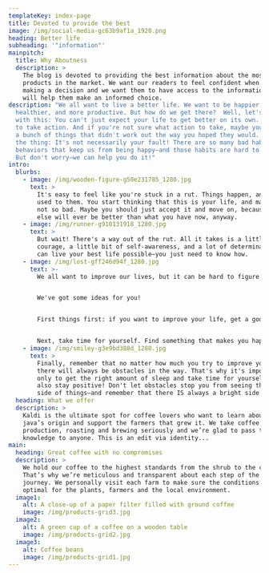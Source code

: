 ```yaml
---
templateKey: index-page
title: Devoted to provide the best
image: /img/social-media-gc63b9af1a_1920.png
heading: Better life
subheading: '"information"'
mainpitch:
  title: Why Aboutness
  description: >
    The blog is devoted to providing the best information about the most popular
    products in the market. We want our readers to feel confident when they're
    making a decision and we want them to have access to the information that
    will help them make an informed choice.
description: "We all want to live a better life. We want to be happier,
  healthier, and more productive. But how do we get there?  Well, let's start
  with this: You can't just expect your life to get better on its own. You have
  to take action. And if you're not sure what action to take, maybe you've tried
  a bunch of things that didn't work out the way you hoped they would.  Here's
  the thing: It's not necessarily your fault! There are so many bad habits and
  behaviors that keep us from being happy—and those habits are hard to break!
  But don't worry—we can help you do it!"
intro:
  blurbs:
    - image: /img/wooden-figure-g50e231785_1280.jpg
      text: >
        It's easy to feel like you're stuck in a rut. Things happen, and you get
        used to them. You start thinking that this is your life, and maybe it's
        not so bad. Maybe you should just accept it and move on, because nothing
        else will ever be better than what you have now, anyway.
    - image: /img/runner-g910131918_1280.jpg
      text: >
        But wait! There's a way out of the rut. All it takes is a little bit of
        courage, a little bit of self-awareness, and a lot of determination. You
        can live your best life possible—you just need to know how.
    - image: /img/lost-gff246d94f_1280.jpg
      text: >-
        We all want to improve our lives, but it can be hard to figure out how.


        We've got some ideas for you!


        First things first: if you want to improve your life, get a good night's sleep. If you're tired and cranky, you won't be able to focus on making things better, so it's important to get enough rest.


        Next, take time for yourself. Find something that makes you happy and do it regularly—whether it's reading or going to the gym or just spending time with friends.
    - image: /img/smiley-g3e9bd388d_1280.jpg
      text: >
        Finally, remember that no matter how much you try to improve your life,
        there will always be obstacles in the way. That's why it's important not
        only to get the right amount of sleep and take time for yourself, but
        also stay positive! Don't let obstacles stop you from seeing the bright
        side of things—and remember that there IS always a bright side!
  heading: What we offer
  description: >
    Kaldi is the ultimate spot for coffee lovers who want to learn about their
    java’s origin and support the farmers that grew it. We take coffee
    production, roasting and brewing seriously and we’re glad to pass that
    knowledge to anyone. This is an edit via identity...
main:
  heading: Great coffee with no compromises
  description: >
    We hold our coffee to the highest standards from the shrub to the cup.
    That’s why we’re meticulous and transparent about each step of the coffee’s
    journey. We personally visit each farm to make sure the conditions are
    optimal for the plants, farmers and the local environment.
  image1:
    alt: A close-up of a paper filter filled with ground coffee
    image: /img/products-grid3.jpg
  image2:
    alt: A green cup of a coffee on a wooden table
    image: /img/products-grid2.jpg
  image3:
    alt: Coffee beans
    image: /img/products-grid1.jpg
---
```


